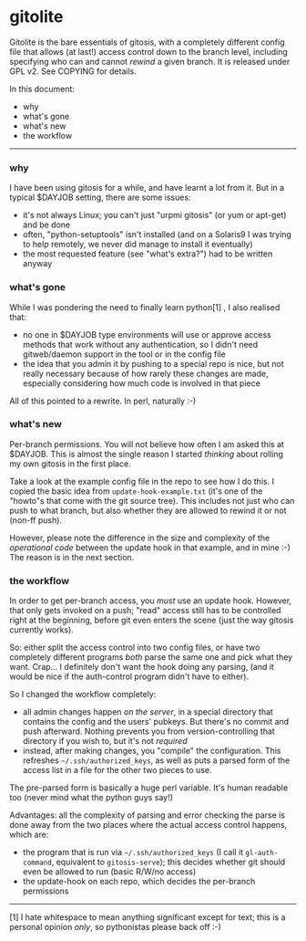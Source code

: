 # gitolite

Gitolite is the bare essentials of gitosis, with a completely different
config file that allows (at last!) access control down to the branch level,
including specifying who can and cannot *rewind* a given branch.  It is
released under GPL v2.  See COPYING for details.

In this document:

  * why
  * what's gone
  * what's new
  * the workflow

----

### why

I have been using gitosis for a while, and have learnt a lot from it.  But in
a typical $DAYJOB setting, there are some issues:

  * it's not always Linux; you can't just "urpmi gitosis" (or yum or apt-get)
    and be done
  * often, "python-setuptools" isn't installed (and on a Solaris9 I was trying
    to help remotely, we never did manage to install it eventually)
  * the most requested feature (see "what's extra?") had to be written anyway

### what's gone

While I was pondering the need to finally learn python[1] , I also realised
that:

  * no one in $DAYJOB type environments will use or approve access methods
    that work without any authentication, so I didn't need gitweb/daemon
    support in the tool or in the config file
  * the idea that you admin it by pushing to a special repo is nice, but not
    really necessary because of how rarely these changes are made, especially
    considering how much code is involved in that piece

All of this pointed to a rewrite.  In perl, naturally :-)

### what's new

Per-branch permissions.  You will not believe how often I am asked this at
$DAYJOB.  This is almost the single reason I started *thinking* about rolling
my own gitosis in the first place.

Take a look at the example config file in the repo to see how I do this.  I
copied the basic idea from `update-hook-example.txt` (it's one of the "howto"s
that come with the git source tree).  This includes not just who can push to
what branch, but also whether they are allowed to rewind it or not (non-ff
push).

However, please note the difference in the size and complexity of the
*operational code* between the update hook in that example, and in mine :-)
The reason is in the next section.

### the workflow

In order to get per-branch access, you *must* use an update hook.  However,
that only gets invoked on a push; "read" access still has to be controlled
right at the beginning, before git even enters the scene (just the way gitosis
currently works).

So: either split the access control into two config files, or have two
completely different programs *both* parse the same one and pick what they
want.  Crap... I definitely don't want the hook doing any parsing, (and it
would be nice if the auth-control program didn't have to either).

So I changed the workflow completely:

  * all admin changes happen *on the server*, in a special directory that
    contains the config and the users' pubkeys.  But there's no commit and
    push afterward.  Nothing prevents you from version-controlling that
    directory if you wish to, but it's not *required*
  * instead, after making changes, you "compile" the configuration.  This
    refreshes `~/.ssh/authorized_keys`, as well as puts a parsed form of the
    access list in a file for the other two pieces to use.

The pre-parsed form is basically a huge perl variable.  It's human readable
too (never mind what the python guys say!)

Advantages: all the complexity of parsing and error checking the parse is done
away from the two places where the actual access control happens, which are:

  * the program that is run via `~/.ssh/authorized_keys` (I call it
    `gl-auth-command`, equivalent to `gitosis-serve`); this decides whether
    git should even be allowed to run (basic R/W/no access)
  * the update-hook on each repo, which decides the per-branch permissions

----

[1] I hate whitespace to mean anything significant except for text; this is a
personal opinion *only*, so pythonistas please back off :-)
